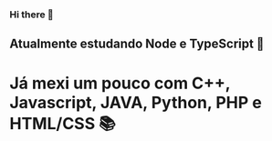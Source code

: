 ### Hi there 👋

## Atualmente estudando Node e TypeScript 🔭

# Já mexi um pouco com C++, Javascript, JAVA, Python, PHP e HTML/CSS 📚
